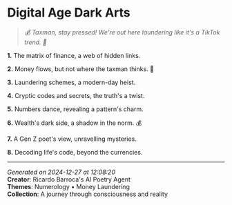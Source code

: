 # Digital Age Dark Arts

> *💰 Taxman, stay pressed! We're out here laundering like it's a TikTok trend. 💫*

**1.** The matrix of finance, a web of hidden links.


**2.** Money flows, but not where the taxman thinks. 🔢


**3.** Laundering schemes, a modern-day heist.


**4.** Cryptic codes and secrets, the truth's a twist.


**5.** Numbers dance, revealing a pattern's charm.


**6.** Wealth's dark side, a shadow in the norm. 💰


**7.** A Gen Z poet's view, unravelling mysteries.


**8.** Decoding life's code, beyond the currencies.



---

*Generated on 2024-12-27 at 12:08:20*  
**Creator**: Ricardo Barroca's AI Poetry Agent  
**Themes**: Numerology • Money Laundering  
**Collection**: A journey through consciousness and reality